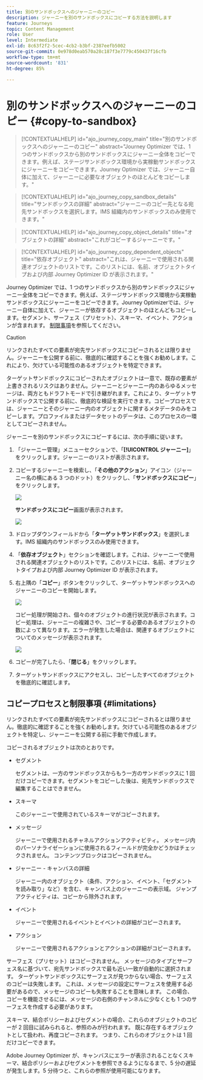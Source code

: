 ```yaml
---
title: 別のサンドボックスへのジャーニーのコピー
description: ジャーニーを別のサンドボックスにコピーする方法を説明します
feature: Journeys
topic: Content Management
role: User
level: Intermediate
exl-id: 8c63f2f2-5cec-4cb2-b3bf-2387eefb5002
source-git-commit: 0e978d0eab570a28c187f3e7779c450437f16cfb
workflow-type: tm+mt
source-wordcount: '831'
ht-degree: 85%

---
```


# 別のサンドボックスへのジャーニーのコピー {#copy-to-sandbox}

>[!CONTEXTUALHELP]
>id="ajo_journey_copy_main"
>title="別のサンドボックスへのジャーニーのコピー"
>abstract="Journey Optimizer では、1 つのサンドボックスから別のサンドボックスにジャーニー全体をコピーできます。例えば、ステージサンドボックス環境から実稼動サンドボックスにジャーニーをコピーできます。Journey Optimizer では、ジャーニー自体に加えて、ジャーニーに必要なオブジェクトのほとんどをコピーします。"

>[!CONTEXTUALHELP]
>id="ajo_journey_copy_sandbox_details"
>title="サンドボックスの詳細"
>abstract="ジャーニーのコピー先となる宛先サンドボックスを選択します。IMS 組織内のサンドボックスのみ使用できます。"

>[!CONTEXTUALHELP]
>id="ajo_journey_copy_object_details"
>title="オブジェクトの詳細"
>abstract="これがコピーするジャーニーです。"

>[!CONTEXTUALHELP]
>id="ajo_journey_copy_dependent_objects"
>title="依存オブジェクト"
>abstract="これは、ジャーニーで使用される関連オブジェクトのリストです。このリストには、名前、オブジェクトタイプおよび内部 Journey Optimizer ID が表示されます。"

Journey Optimizer では、1 つのサンドボックスから別のサンドボックスにジャーニー全体をコピーできます。例えば、ステージサンドボックス環境から実稼動サンドボックスにジャーニーをコピーできます。Journey Optimizerでは、ジャーニー自体に加えて、ジャーニーが依存するオブジェクトのほとんどもコピーします。セグメント、サーフェス（プリセット）、スキーマ、イベント、アクションが含まれます。 [制限事項](../building-journeys/copy-to-sandbox.md#limitations)を参照してください。

>[!CAUTION]
>
>リンクされたすべての要素が宛先サンドボックスにコピーされるとは限りません。ジャーニーを公開する前に、徹底的に確認することを強くお勧めします。これにより、欠けている可能性のあるオブジェクトを特定できます。

ターゲットサンドボックスにコピーされたオブジェクトは一意で、既存の要素が上書きされるリスクはありません。ジャーニーとジャーニー内のあらゆるメッセージは、両方ともドラフトモードで引き継がれます。これにより、ターゲットサンドボックスで公開する前に、徹底的な検証を実行できます。コピープロセスでは、ジャーニーとそのジャーニー内のオブジェクトに関するメタデータのみをコピーします。プロファイルまたはデータセットのデータは、このプロセスの一環としてコピーされません。

ジャーニーを別のサンドボックスにコピーするには、次の手順に従います。

1. 「ジャーニー管理」メニューセクションで、「**[!UICONTROL ジャーニー]**」をクリックします。ジャーニーのリストが表示されます。

2. コピーするジャーニーを検索し、「**その他のアクション**」アイコン（ジャーニー名の横にある 3 つのドット）をクリックし、「**サンドボックスにコピー**」をクリックします。

   ![](assets/copy-sandbox1.png)

   **サンドボックスにコピー**&#x200B;画面が表示されます。

   ![](assets/copy-sandbox2.png)

3. ドロップダウンフィールドから「**ターゲットサンドボックス**」を選択します。IMS 組織内のサンドボックスのみ使用できます。

4. 「**依存オブジェクト**」セクションを確認します。これは、ジャーニーで使用される関連オブジェクトのリストです。このリストには、名前、オブジェクトタイプおよび内部 Journey Optimizer ID が表示されます。

5. 右上隅の「**コピー**」ボタンをクリックして、ターゲットサンドボックスへのジャーニーのコピーを開始します。

   ![](assets/copy-sandbox3.png)

   コピー処理が開始され、個々のオブジェクトの進行状況が表示されます。コピー処理は、ジャーニーの複雑さや、コピーする必要のあるオブジェクトの数によって異なります。エラーが発生した場合は、関連するオブジェクトについてのメッセージが表示されます。

   ![](assets/copy-sandbox4.png)

6. コピーが完了したら、「**閉じる**」をクリックします。

7. ターゲットサンドボックスにアクセスし、コピーしたすべてのオブジェクトを徹底的に確認します。

## コピープロセスと制限事項 {#limitations}

リンクされたすべての要素が宛先サンドボックスにコピーされるとは限りません。徹底的に確認することを強くお勧めします。欠けている可能性のあるオブジェクトを特定し、ジャーニーを公開する前に手動で作成します。

コピーされるオブジェクトは次のとおりです。

* セグメント

   セグメントは、一方のサンドボックスからもう一方のサンドボックスに 1 回だけコピーできます。セグメントをコピーした後は、宛先サンドボックスで編集することはできません。

* スキーマ

   このジャーニーで使用されているスキーマがコピーされます。

* メッセージ

   ジャーニーで使用されるチャネルアクションアクティビティ。 メッセージ内のパーソナライゼーションに使用されるフィールドが完全かどうかはチェックされません。 コンテンツブロックはコピーされません。

* ジャーニー - キャンバスの詳細

   ジャーニー内のオブジェクト（条件、アクション、イベント、「セグメントを読み取り」など）を含む、キャンバス上のジャーニーの表示域。 ジャンプアクティビティは、コピーから除外されます。

* イベント

   ジャーニーで使用されるイベントとイベントの詳細がコピーされます。

* アクション

   ジャーニーで使用されるアクションとアクションの詳細がコピーされます。

サーフェス（プリセット）はコピーされません。 メッセージのタイプとサーフェス名に基づいて、宛先サンドボックスで最も近い一致が自動的に選択されます。 ターゲットサンドボックスにサーフェスが見つからない場合、サーフェスのコピーは失敗します。 これは、メッセージの設定にサーフェスを使用する必要があるので、メッセージのコピーも失敗することを意味します。 この場合、コピーを機能させるには、メッセージの右側のチャンネルに少なくとも 1 つのサーフェスを作成する必要があります。

スキーマ、結合ポリシーおよびセグメントの場合、これらのオブジェクトのコピーが 2 回目に試みられると、参照のみが行われます。 既に存在するオブジェクトとして扱われ、再度コピーされます。 つまり、これらのオブジェクトは 1 回だけコピーできます。

Adobe Journey Optimizer が、キャンバスにエラーが表示されることなくスキーマ、結合ポリシーおよびセグメントを参照できるようになるまで、5 分の遅延が発生します。5 分待つと、これらの参照が使用可能になります。
